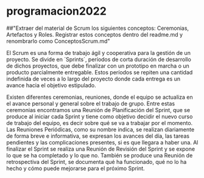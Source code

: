 # programacion2022
##"Extraer del material de Scrum los siguientes conceptos: Ceremonias, Artefactos y Roles. Registrar estos conceptos dentro del readme.md y renombrarlo como ConceptosScrum.md"

El Scrum es una forma de trabajo ágil y cooperativa para la gestión de un proyecto. Se divide en ´Sprints´, períodos de corta duración de desarrollo de dichos proyectos, que debe finalizar con un prototipo en marcha o un producto parcialmente entregable. Estos períodos se repiten una cantidad indefinida de veces a lo largo del proyecto donde cada entrega es un avance hacia el objetivo estipulado. 

Existen diferentes ceremonias, reuniones, donde el equipo se actualiza en el avance personal y general sobre el trabajo de grupo. Entre estas ceremonias encontramos una Reunión de Planificación del Sprint, que se produce al iniciar cada Sprint y tiene como objetivo decidir el nuevo curso de trabajo del equipo, es decir sobre qué se va a trabajar por el momento. 
Las Reuniones Periódicas, como su nombre indica, se realizan diariamente de forma breve e informativa, se expresan los avances del día, las tareas pendientes y las complicaciones presentes, si es que llegara a haber una. 
Al finalizar el Sprint se realiza una Reunión de Revisión del Sprint y se expone lo que se ha completado y lo que no. 
También se produce una Reunión de retrospectiva del Sprint, se documenta qué ha funcionado, qué no lo ha hecho y cómo puede mejorarse para el próximo Sprint.
